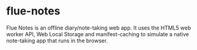 # flue-notes
Flue Notes is an offline diary/note-taking web app. It  uses the HTML5 web worker API, Web Local Storage and manifest-caching to simulate a native note-taking app that runs in the browser.
